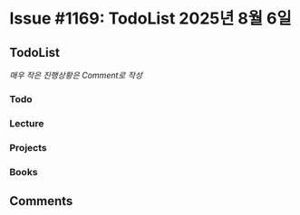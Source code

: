 # Issue #1169: TodoList 2025년 8월 6일

## TodoList

*매우 작은 진행상황은 Comment로 작성*

### Todo  

### Lecture

### Projects

### Books


## Comments

